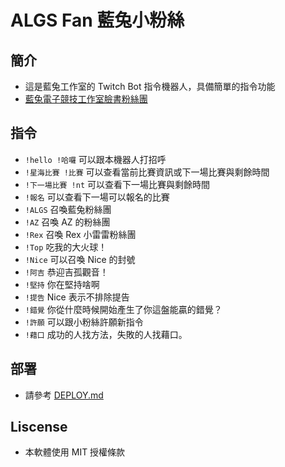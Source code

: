 # ALGS Fan 藍兔小粉絲

## 簡介
+ 這是藍兔工作室的 Twitch Bot 指令機器人，具備簡單的指令功能
+ [藍兔電子競技工作室臉書粉絲團](https://www.facebook.com/ALGSSC2/)

## 指令
+ `!hello !哈囉` 可以跟本機器人打招呼
+ `!星海比賽 !比賽` 可以查看當前比賽資訊或下一場比賽與剩餘時間
+ `!下一場比賽 !nt` 可以查看下一場比賽與剩餘時間
+ `!報名` 可以查看下一場可以報名的比賽
+ `!ALGS` 召喚藍兔粉絲團
+ `!AZ` 召喚 AZ 的粉絲團
+ `!Rex` 召喚 Rex 小雷雷粉絲團
+ `!Top` 吃我的大火球！
+ `!Nice` 可以召喚 Nice 的封號
+ `!阿吉` 恭迎吉孤觀音！
+ `!堅持` 你在堅持啥啊
+ `!提告` Nice 表示不排除提告
+ `!錯覺` 你從什麼時候開始產生了你這盤能贏的錯覺？
+ `!許願` 可以跟小粉絲許願新指令
+ `!藉口` 成功的人找方法，失敗的人找藉口。

## 部署
+ 請參考 [DEPLOY.md](DEPLOY.md)

## Liscense
+ 本軟體使用 MIT 授權條款
